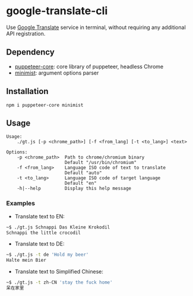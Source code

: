 # google-translate-cli

Use [Google Translate](https://translate.google.com/) service in terminal, without requiring any additional API registration.

## Dependency

- [puppeteer-core](https://github.com/puppeteer/puppeteer/): core library of puppeteer, headless Chrome
- [minimist](https://github.com/substack/minimist): argument options parser

## Installation

```
npm i puppeteer-core minimist
```

## Usage

```
Usage:
    ./gt.js [-p <chrome_path>] [-f <from_lang] [-t <to_lang>] <text>

Options:
    -p <chrome_path>  Path to chrome/chromium binary
                      Default "/usr/bin/chromium"
    -f <from_lang>    Language ISO code of text to translate
                      Default "auto"
    -t <to_lang>      Language ISO code of target language
                      Default "en"
    -h|--help         Display this help message
```

### Examples

- Translate text to EN:

```bash
~$ ./gt.js Schnappi Das Kleine Krokodil
Schnappi the little crocodil
```

- Translate text to DE:

```bash
~$ ./gt.js -t de 'Hold my beer'
Halte mein Bier
```

- Translate text to Simplified Chinese:

```bash
~$ ./gt.js -t zh-CN 'stay the fuck home'
呆在家里
```
